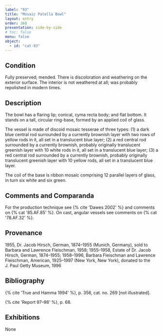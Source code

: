 ```yaml
---
label: "93"
title: "Mosaic Patella Bowl"
layout: entry
order: 368
presentation: side-by-side
# toc: false
menu: false
object:
  - id: "cat-93"
---
```


## Condition

Fully preserved; mended. There is discoloration and weathering on the exterior surface. The interior is not weathered at all; was probably repolished in modern times.

## Description

The bowl has a flaring lip; conical, cyma recta body; and flat bottom. It stands on a tall, circular ring-base, formed by an applied coil of glass.

The vessel is made of discoid mosaic tesserae of three types: (1) a dark blue central rod surrounded by a currently brownish layer with two rows of yellow rods in it, all set in a translucent blue layer; (2) a red central rod surrounded by a currently brownish, probably originally translucent greenish layer with 10 white rods in it, all set in a translucent blue layer; (3) a red central rod surrounded by a currently brownish, probably originally translucent greenish layer with 10 yellow rods, all set in a translucent blue layer.

The coil of the base is ribbon mosaic comprising 12 parallel layers of glass, in turn six white and six green.

## Comments and Comparanda

For the production technique see {% cite 'Dawes 2002' %} and comments on {% cat '85.AF.85' %}. On cast, angular vessels see comments on {% cat '78.AF.32' %}.

## Provenance

1955, Dr. Jacob Hirsch, German, 1874–1955 (Munich, Germany), sold to Barbara and Lawrence Fleischman, 1958; 1955–1958, Estate of Dr. Jacob Hirsch, German, 1874–1955; 1958–1996, Barbara Fleischman and Lawrence Fleischman, American, 1925–1997 (New York, New York), donated to the J. Paul Getty Museum, 1996

## Bibliography

{% cite 'True and Hamma 1994' %}, p. 356, cat. no. 269 [not illustrated].

{% cite 'Report 97–98' %}, p. 68.

## Exhibitions

None